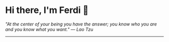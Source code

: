 <h1>Hi there, I'm Ferdi 👋</h1>

<p><em>
  "At the center of your being you have the answer; you know who you are and you know what you want." — Lao Tzu
</em></p>

---
